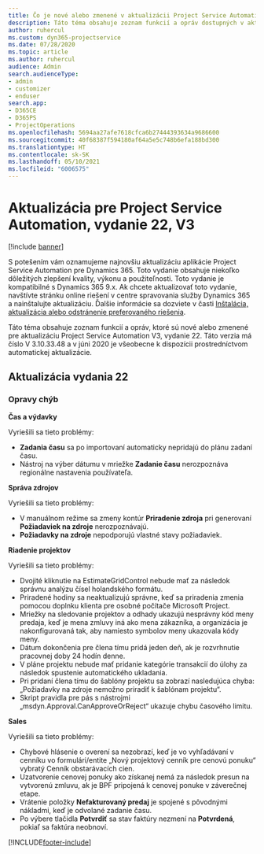 ```yaml
---
title: Čo je nové alebo zmenené v aktualizácii Project Service Automation, vydanie 22, V3
description: Táto téma obsahuje zoznam funkcií a opráv dostupných v aktualizácii Project Service Automation, vydanie 22, V3
author: ruhercul
ms.custom: dyn365-projectservice
ms.date: 07/28/2020
ms.topic: article
ms.author: ruhercul
audience: Admin
search.audienceType:
- admin
- customizer
- enduser
search.app:
- D365CE
- D365PS
- ProjectOperations
ms.openlocfilehash: 5694aa27afe7618cfca6b27444393634a9686600
ms.sourcegitcommit: 40f68387f594180af64a5e5c748b6efa188bd300
ms.translationtype: HT
ms.contentlocale: sk-SK
ms.lasthandoff: 05/10/2021
ms.locfileid: "6006575"
---
```

# <a name="project-service-automation-update-release-22-v3"></a>Aktualizácia pre Project Service Automation, vydanie 22, V3

[!include [banner](../includes/psa-now-project-operations.md)]

S potešením vám oznamujeme najnovšiu aktualizáciu aplikácie Project Service Automation pre Dynamics 365. Toto vydanie obsahuje niekoľko dôležitých zlepšení kvality, výkonu a použiteľnosti. Toto vydanie je kompatibilné s Dynamics 365 9.x. Ak chcete aktualizovať toto vydanie, navštívte stránku online riešení v centre spravovania služby Dynamics 365 a nainštalujte aktualizáciu. Ďalšie informácie sa dozviete v časti [Inštalácia, aktualizácia alebo odstránenie preferovaného riešenia](/power-platform/admin/install-remove-preferred-solution).

Táto téma obsahuje zoznam funkcií a opráv, ktoré sú nové alebo zmenené pre aktualizáciu Project Service Automation V3, vydanie 22. Táto verzia má číslo V 3.10.33.48 a v júni 2020 je všeobecne k dispozícii prostredníctvom automatickej aktualizácie.

## <a name="update-release-22"></a>Aktualizácia vydania 22

### <a name="bug-fixes"></a>Opravy chýb



**Čas a výdavky**

Vyriešili sa tieto problémy:

- **Zadania času** sa po importovaní automaticky nepridajú do plánu zadaní času.
- Nástroj na výber dátumu v mriežke **Zadanie času** nerozpoznáva regionálne nastavenia používateľa.

**Správa zdrojov**

Vyriešili sa tieto problémy:

- V manuálnom režime sa zmeny kontúr **Priradenie zdroja** pri generovaní **Požiadaviek na zdroje** nerozpoznávajú.
- **Požiadavky na zdroje** nepodporujú vlastné stavy požiadaviek.

**Riadenie projektov**

Vyriešili sa tieto problémy:

- Dvojité kliknutie na EstimateGridControl nebude mať za následok správnu analýzu čísel holandského formátu.
- Priradené hodiny sa neaktualizujú správne, keď sa priradenia zmenia pomocou doplnku klienta pre osobné počítače Microsoft Project.
- Mriežky na sledovanie projektov a odhady ukazujú nesprávny kód meny predaja, keď je mena zmluvy iná ako mena zákazníka, a organizácia je nakonfigurovaná tak, aby namiesto symbolov meny ukazovala kódy meny.
- Dátum dokončenia pre člena tímu pridá jeden deň, ak je rozvrhnutie pracovnej doby 24 hodín denne.
- V pláne projektu nebude mať pridanie kategórie transakcií do úlohy za následok spustenie automatického ukladania.
- Pri pridaní člena tímu do šablóny projektu sa zobrazí nasledujúca chyba: „Požiadavky na zdroje nemožno priradiť k šablónam projektu“. 
- Skript pravidla pre pás s nástrojmi „msdyn.Approval.CanApproveOrReject“ ukazuje chybu časového limitu.

**Sales**

Vyriešili sa tieto problémy:

- Chybové hlásenie o overení sa nezobrazí, keď je vo vyhľadávaní v cenníku vo formulári/entite „Nový projektový cenník pre cenovú ponuku“ vybratý Cenník obstarávacích cien.
- Uzatvorenie cenovej ponuky ako získanej nemá za následok presun na vytvorenú zmluvu, ak je BPF pripojená k cenovej ponuke v záverečnej etape.
- Vrátenie položky **Nefakturovaný predaj** je spojené s pôvodnými nákladmi, keď je odvolané zadanie času.
- Po výbere tlačidla **Potvrdiť** sa stav faktúry nezmení na **Potvrdená**, pokiaľ sa faktúra neobnoví.


[!INCLUDE[footer-include](../includes/footer-banner.md)]